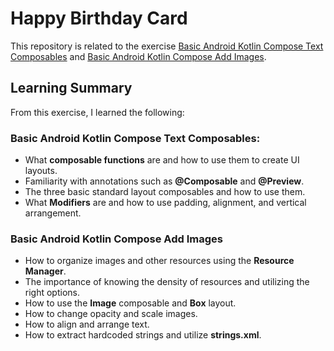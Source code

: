 # Happy Birthday Card
This repository is related to the exercise [Basic Android Kotlin Compose Text Composables](https://developer.android.com/codelabs/basic-android-kotlin-compose-text-composables) and [Basic Android Kotlin Compose Add Images](https://developer.android.com/codelabs/basic-android-kotlin-compose-add-images).

## Learning Summary

From this exercise, I learned the following:

### Basic Android Kotlin Compose Text Composables:

- What **composable functions** are and how to use them to create UI layouts.
- Familiarity with annotations such as **@Composable** and **@Preview**.
- The three basic standard layout composables and how to use them.
- What **Modifiers** are and how to use padding, alignment, and vertical arrangement.

### Basic Android Kotlin Compose Add Images

- How to organize images and other resources using the **Resource Manager**.
- The importance of knowing the density of resources and utilizing the right options.
- How to use the **Image** composable and **Box** layout.
- How to change opacity and scale images.
- How to align and arrange text.
- How to extract hardcoded strings and utilize **strings.xml**.
